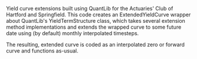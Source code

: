 Yield curve extensions built using QuantLib for the Actuaries' Club of Hartford and Springfield. This code creates
an ExtendedYieldCurve wrapper about QuantLib's YieldTermStructure class, which takes several extension method
implementations and extends the wrapped curve to some future date using (by default) monthly interpolated timesteps.

The resulting, extended curve is coded as an interpolated zero or forward curve and functions as-usual.
